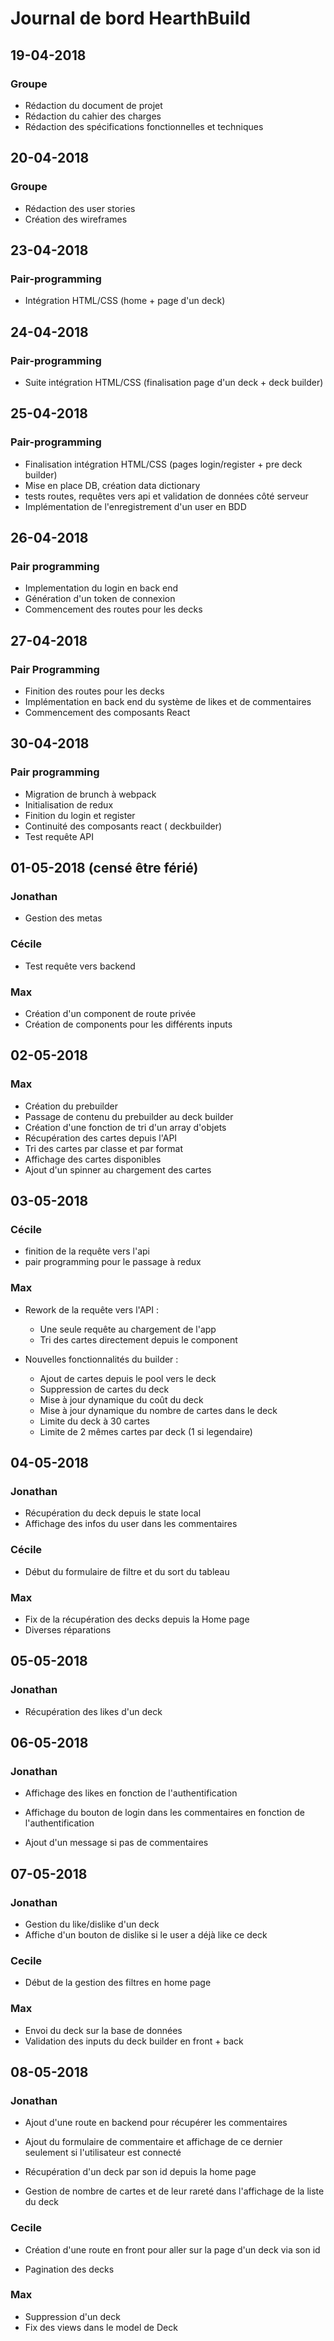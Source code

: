 # Journal de bord HearthBuild

## 19-04-2018

### Groupe

- Rédaction du document de projet
- Rédaction du cahier des charges
- Rédaction des spécifications fonctionnelles et techniques

## 20-04-2018

### Groupe

- Rédaction des user stories
- Création des wireframes

## 23-04-2018

### Pair-programming

- Intégration HTML/CSS (home + page d'un deck)

## 24-04-2018

### Pair-programming

- Suite intégration HTML/CSS (finalisation page d'un deck + deck builder)

## 25-04-2018

### Pair-programming

- Finalisation intégration HTML/CSS (pages login/register + pre deck builder)
- Mise en place DB, création data dictionary
- tests routes, requêtes vers api et validation de données côté serveur
- Implémentation de l'enregistrement d'un user en BDD

## 26-04-2018

### Pair programming

- Implementation du login en back end
- Génération d'un token de connexion
- Commencement des routes pour les decks

## 27-04-2018

### Pair Programming

- Finition des routes pour les decks
- Implémentation en back end du système de likes et de commentaires
- Commencement des composants React

## 30-04-2018

### Pair programming

- Migration de brunch à webpack
- Initialisation de redux
- Finition du login et register
- Continuité des composants react ( deckbuilder)
- Test requête API

## 01-05-2018 (censé être férié)

### Jonathan

- Gestion des metas

### Cécile

- Test requête vers backend

### Max

- Création d'un component de route privée
- Création de components pour les différents inputs

## 02-05-2018

### Max

- Création du prebuilder
- Passage de contenu du prebuilder au deck builder
- Création d'une fonction de tri d'un array d'objets
- Récupération des cartes depuis l'API
- Tri des cartes par classe et par format
- Affichage des cartes disponibles
- Ajout d'un spinner au chargement des cartes

## 03-05-2018

### Cécile

- finition de la requête vers l'api
- pair programming pour le passage à redux

### Max

- Rework de la requête vers l'API :
  - Une seule requête au chargement de l'app
  - Tri des cartes directement depuis le component

- Nouvelles fonctionnalités du builder :
  - Ajout de cartes depuis le pool vers le deck
  - Suppression de cartes du deck
  - Mise à jour dynamique du coût du deck
  - Mise à jour dynamique du nombre de cartes dans le deck
  - Limite du deck à 30 cartes
  - Limite de 2 mêmes cartes par deck (1 si legendaire)

## 04-05-2018

### Jonathan

- Récupération du deck depuis le state local
- Affichage des infos du user dans les commentaires

### Cécile

- Début du formulaire de filtre et du sort du tableau

### Max

- Fix de la récupération des decks depuis la Home page
- Diverses réparations

## 05-05-2018

### Jonathan

- Récupération des likes d'un deck

## 06-05-2018

### Jonathan

- Affichage des likes en fonction de l'authentification

- Affichage du bouton de login dans les commentaires en fonction de l'authentification

- Ajout d'un message si pas de commentaires

## 07-05-2018

### Jonathan

- Gestion du like/dislike d'un deck
- Affiche d'un bouton de dislike si le user a déjà like ce deck

### Cecile

- Début de la gestion des filtres en home page

### Max

- Envoi du deck sur la base de données
- Validation des inputs du deck builder en front + back

## 08-05-2018

### Jonathan

- Ajout d'une route en backend pour récupérer les commentaires

- Ajout du formulaire de commentaire et affichage de ce dernier seulement si l'utilisateur est connecté

- Récupération d'un deck par son id depuis la home page

- Gestion de nombre de cartes et de leur rareté dans l'affichage de la liste du deck

### Cecile

- Création d'une route en front pour aller sur la page d'un deck via son id

- Pagination des decks

### Max

- Suppression d'un deck
- Fix des views dans le model de Deck